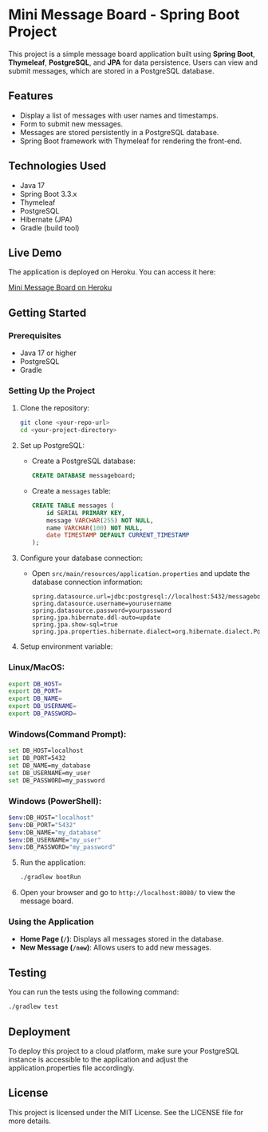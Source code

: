 # Mini Message Board - Spring Boot Project

This project is a simple message board application built using **Spring Boot**, **Thymeleaf**, **PostgreSQL**, and **JPA** for data persistence. Users can view and submit messages, which are stored in a PostgreSQL database.

## Features

- Display a list of messages with user names and timestamps.
- Form to submit new messages.
- Messages are stored persistently in a PostgreSQL database.
- Spring Boot framework with Thymeleaf for rendering the front-end.

## Technologies Used

- Java 17
- Spring Boot 3.3.x
- Thymeleaf
- PostgreSQL
- Hibernate (JPA)
- Gradle (build tool)

## Live Demo

The application is deployed on Heroku. You can access it here:

[Mini Message Board on Heroku](https://messageboard111-ac85598e9130.herokuapp.com/)

## Getting Started

### Prerequisites

- Java 17 or higher
- PostgreSQL
- Gradle

### Setting Up the Project

1. Clone the repository:

    ```bash
    git clone <your-repo-url>
    cd <your-project-directory>
    ```

2. Set up PostgreSQL:

    - Create a PostgreSQL database:

      ```sql
      CREATE DATABASE messageboard;
      ```

    - Create a `messages` table:

      ```sql
      CREATE TABLE messages (
          id SERIAL PRIMARY KEY,
          message VARCHAR(255) NOT NULL,
          name VARCHAR(100) NOT NULL,
          date TIMESTAMP DEFAULT CURRENT_TIMESTAMP
      );
      ```

3. Configure your database connection:

    - Open `src/main/resources/application.properties` and update the database connection information:

      ```properties
      spring.datasource.url=jdbc:postgresql://localhost:5432/messageboard
      spring.datasource.username=yourusername
      spring.datasource.password=yourpassword
      spring.jpa.hibernate.ddl-auto=update
      spring.jpa.show-sql=true
      spring.jpa.properties.hibernate.dialect=org.hibernate.dialect.PostgreSQLDialect
      ```
4. Setup environment variable:
  ### Linux/MacOS:
  ```bash
  export DB_HOST=
  export DB_PORT=
  export DB_NAME=
  export DB_USERNAME=
  export DB_PASSWORD=
  ```
  ### Windows(Command Prompt):
  ```bash
  set DB_HOST=localhost
  set DB_PORT=5432
  set DB_NAME=my_database
  set DB_USERNAME=my_user
  set DB_PASSWORD=my_password
  ```
  ### Windows (PowerShell):
  ```bash
  $env:DB_HOST="localhost"
  $env:DB_PORT="5432"
  $env:DB_NAME="my_database"
  $env:DB_USERNAME="my_user"
  $env:DB_PASSWORD="my_password"
  ```


5. Run the application:

    ```bash
    ./gradlew bootRun
    ```

6. Open your browser and go to `http://localhost:8080/` to view the message board.

### Using the Application

- **Home Page (`/`)**: Displays all messages stored in the database.
- **New Message (`/new`)**: Allows users to add new messages.


## Testing

You can run the tests using the following command:

```bash
./gradlew test
```
## Deployment

To deploy this project to a cloud platform, make sure your PostgreSQL instance is accessible to the application and adjust the application.properties file accordingly.

## License

This project is licensed under the MIT License. See the LICENSE file for more details.